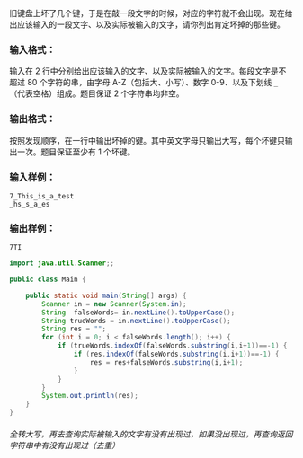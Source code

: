 旧键盘上坏了几个键，于是在敲一段文字的时候，对应的字符就不会出现。现在给出应该输入的一段文字、以及实际被输入的文字，请你列出肯定坏掉的那些键。

### 输入格式：

输入在 2 行中分别给出应该输入的文字、以及实际被输入的文字。每段文字是不超过 80 个字符的串，由字母 A-Z（包括大、小写）、数字 0-9、以及下划线 `_`（代表空格）组成。题目保证 2 个字符串均非空。

### 输出格式：

按照发现顺序，在一行中输出坏掉的键。其中英文字母只输出大写，每个坏键只输出一次。题目保证至少有 1 个坏键。

### 输入样例：

```in
7_This_is_a_test
_hs_s_a_es
```

### 输出样例：

```out
7TI
```

```java
import java.util.Scanner;;

public class Main {

	public static void main(String[] args) {
		Scanner in = new Scanner(System.in);
		String  falseWords= in.nextLine().toUpperCase();
		String trueWords = in.nextLine().toUpperCase();
		String res = "";
		for (int i = 0; i < falseWords.length(); i++) {
			if (trueWords.indexOf(falseWords.substring(i,i+1))==-1) {
				if (res.indexOf(falseWords.substring(i,i+1))==-1) {
					res = res+falseWords.substring(i,i+1);
				}				
			}
		}
		System.out.println(res);
	}
}
```

###### 全转大写，再去查询实际被输入的文字有没有出现过，如果没出现过，再查询返回字符串中有没有出现过（去重）
